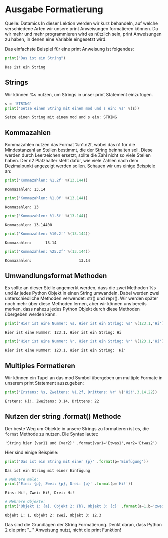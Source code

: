 # Ausgabe Formatierung
Quelle: Datamics
In dieser Lektion werden wir kurz behandeln, auf welche verschiedene Arten wir unsere print Anweisungen formatieren können. Da wir mehr und mehr programmieren wird es nützlich sein, print Anweisungen zu haben, in denen eine Variable eingesetzt wird.

Das einfachste Beispiel für eine print Anweisung ist folgendes:


```python
print("Das ist ein String")
```

    Das ist ein String


## Strings

Wir können %s nutzen, um Strings in unser print Statement einzufügen.


```python
s = 'STRING'
print('Setze einen String mit einem mod und s ein: %s' %(s))
```

    Setze einen String mit einem mod und s ein: STRING


## Kommazahlen

Kommazahlen nutzen das Format %n1.n2f, wobei das n1 für die Mindestanzahl an Stellen bestimmt, die der String beinhalten soll. Diese werden durch Leerzeichen ersetzt, sollte die Zahl nicht so viele Stellen haben. Der n2 Platzhalter steht dafür, wie viele Zahlen nach dem Dezimalpunkt angezeigt werden sollen. Schauen wir uns einige Beispiele an:


```python
print('Kommazahlen: %1.2f' %(13.144))
```

    Kommazahlen: 13.14



```python
print('Kommazahlen: %1.0f' %(13.144))
```

    Kommazahlen: 13



```python
print('Kommazahlen: %1.5f' %(13.144))
```

    Kommazahlen: 13.14400



```python
print('Kommazahlen: %10.2f' %(13.144))
```

    Kommazahlen:      13.14



```python
print('Kommazahlen: %25.2f' %(13.144))
```

    Kommazahlen:                     13.14


## Umwandlungsformat Methoden

Es sollte an dieser Stelle angemerkt werden, dass die zwei Methoden %s und &r jedes Python Objekt in einen String umwandeln. Dabei werden zwei unterschiedliche Methoden verwendet: str() und repr(). Wir werden später noch mehr über diese Methoden lernen, aber wir können uns bereits merken, dass nahezu jedes Python Objekt durch diese Methoden übergeben werden kann.


```python
print('Hier ist eine Nummer: %s. Hier ist ein String: %s' %(123.1,'Hi'))
```

    Hier ist eine Nummer: 123.1. Hier ist ein String: Hi



```python
print('Hier ist eine Nummer: %r. Hier ist ein String: %r' %(123.1,'Hi'))
```

    Hier ist eine Nummer: 123.1. Hier ist ein String: 'Hi'


## Multiples Formatieren

Wir können ein Tupel an das mod Symbol übergeben um multiple Formate in unserem print Statement auszugeben:


```python
print('Erstens: %s, Zweitens: %1.2f, Drittens: %r' %('Hi!',3.14,22))
```

    Erstens: Hi!, Zweitens: 3.14, Drittens: 22


## Nutzen der string .format() Methode

Der beste Weg um Objekte in unsere Strings zu formatieren ist es, die `format` Methode zu nutzen. Die Syntax lautet:

    'String hier {var1} und {var2}' .format(var1='Etwas1',var2='Etwas2')
    
Hier sind einige Beispiele:


```python
print('Das ist ein String mit einer {p}' .format(p='Einfügung'))
```

    Das ist ein String mit einer Einfügung



```python
# Mehrere male:
print('Eins: {p}, Zwei: {p}, Drei: {p}' .format(p='Hi!'))
```

    Eins: Hi!, Zwei: Hi!, Drei: Hi!



```python
# Mehrere Objekte:
print('Objekt 1: {a}, Objekt 2: {b}, Objekt 3: {c}' .format(a=1,b='zwei',c=12.3))
```

    Objekt 1: 1, Objekt 2: zwei, Objekt 3: 12.3


Das sind die Grundlagen der String Formatierung. Denkt daran, dass Python 2 die print "..." Anweisung nutzt, nicht die print Funktion!
